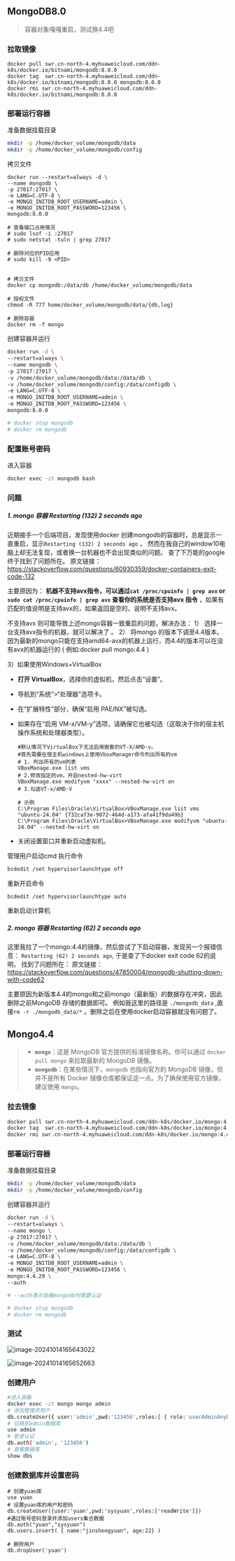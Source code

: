 ## MongoDB8.0

> 容器对象嘎嘎重启，测试换4.4吧

### 拉取镜像

```shell
docker pull swr.cn-north-4.myhuaweicloud.com/ddn-k8s/docker.io/bitnami/mongodb:8.0.0
docker tag  swr.cn-north-4.myhuaweicloud.com/ddn-k8s/docker.io/bitnami/mongodb:8.0.0 mongodb:8.0.0
docker rmi swr.cn-north-4.myhuaweicloud.com/ddn-k8s/docker.io/bitnami/mongodb:8.0.0
```

### 部署运行容器

准备数据挂载目录

```sh
mkdir -p /home/docker_volume/mongodb/data
mkdir -p /home/docker_volume/mongodb/config
```

拷贝文件

```shell
docker run --restart=always -d \
--name mongodb \
-p 27017:27017 \
-e LANG=C.UTF-8 \
-e MONGO_INITDB_ROOT_USERNAME=admin \
-e MONGO_INITDB_ROOT_PASSWORD=123456 \
mongodb:8.0.0 

# 查看端口占用情况
# sudo lsof -i :27017
# sudo netstat -tuln | grep 27017

# 删除对应的PID应用
# sudo kill -9 <PID>


# 拷贝文件
docker cp mongodb:/data/db /home/docker_volume/mongodb/data

# 授权文件
chmod -R 777 home/docker_volume/mongodb/data/{db,log}

# 删除容器
docker rm -f mongo
```





创建容器并运行

```sh
docker run -d \
--restart=always \
--name mongodb \
-p 27017:27017 \
-v /home/docker_volume/mongodb/data:/data/db \
-v /home/docker_volume/mongodb/config:/data/configdb \
-e LANG=C.UTF-8 \
-e MONGO_INITDB_ROOT_USERNAME=admin \
-e MONGO_INITDB_ROOT_PASSWORD=123456 \
mongodb:8.0.0 

# docker stop mongodb
# docker rm mongodb
```

### 配置账号密码

进入容器

```sh
docker exec -it mongodb bash
```

### 问题

##### 1. mongo 容器 Restarting (132) 2 seconds ago

近期接手一个后端项目，发现使用docker 创建mongodb的容器时，总是显示一直重启，显示`Restarting (132) 2 seconds ago` ， 然而在我自己的window10电脑上却无法复现，或者换一台机器也不会出现类似的问题。
查了下万能的google 终于找到了问题所在。
原文链接：https://stackoverflow.com/questions/60930359/docker-containers-exit-code-132

主要原因为： **机器不支持avx指令，可以通过`cat /proc/cpuinfo | grep avx` or `sudo cat /proc/cpuinfo | grep avx` 查看你的系统是否支持avx 指令** ，如果有匹配的值说明是支持avx的，如果返回是空的，说明不支持avx。

不支持avx 则可能导致上述mongo容器一致重启的问题，解决办法：
1） 选择一台支持avx指令的机器，就可以解决了 。
2） 将mongo 的版本下调至4.4版本。因为最新的mongo只能在支持amd64-avx的机器上运行，而4.4的版本可以在没有avx的机器运行的 ( 例如:docker pull mongo:4.4 )

3）如果使用Windows+VirtualBox

- **打开 VirtualBox**，选择你的虚拟机，然后点击“设置”。

- 导航到“系统”>“处理器”选项卡。

- 在“扩展特性”部分，确保“启用 PAE/NX”被勾选。

- 如果存在“启用 VM-x/VM-y”选项，请确保它也被勾选（这取决于你的宿主机操作系统和处理器类型）。

    ```shell
    #默认情况下VirtualBox下无法启用嵌套的VT-X/AMD-v。
    #首先需要在宿主机windows上使用VboxManager命令列出所有的vm
    # 1. 列出所有的vm列表
    VBoxManage.exe list vms
    # 2.修改指定的vm，开启nested-hw-virt
    VBoxManage.exe modifyvm "xxxx" --nested-hw-virt on
    # 3.勾选VT-x/AMD-V
    
    # 示例
    C:\Program Files\Oracle\VirtualBox>VBoxManage.exe list vms
    "ubuntu-24.04" {732caf3e-9072-464d-a173-afa41f9da49b}
    C:\Program Files\Oracle\VirtualBox>VBoxManage.exe modifyvm "ubuntu-24.04" --nested-hw-virt on
    ```

- 关闭设置窗口并重新启动虚拟机。

管理用户启动cmd
执行命令

```bash
bcdedit /set hypervisorlaunchtype off
```

重新开启命令

```bash
bcdedit /set hypervisorlaunchtype auto
```

重新启动计算机

##### 2. mongo 容器 Restarting (62) 2 seconds ago

这里我拉了一个mongo:4.4的镜像，然后尝试了下启动容器，发现另一个报错信息： `Restarting (62) 2 seconds ago`, 于是查了下docker exit code 62的说明， 找到了问题所在：
原文链接：https://stackoverflow.com/questions/47850004/mongodb-shutting-down-with-code62

主要原因为新版本4.4的mongo和之前mongo（最新版）的数据存在冲突，因此删除之前MongoDB 存储的数据即可。
例如我这里的路径是 `./mongodb_data` ,直接`rm -r ./mongodb_data/*` 。删除之后在使用docker启动容器就没有问题了。

## Mongo4.4

>- **`mongo`**：这是 MongoDB 官方提供的标准镜像名称。你可以通过 `docker pull mongo` 来拉取最新的 MongoDB 镜像。
>- **`mongodb`**：在某些情况下，`mongodb` 也指向官方的 MongoDB 镜像，但并不是所有 Docker 镜像仓库都保证这一点。为了确保使用官方镜像，建议使用 `mongo`。

### 拉去镜像

```sh
docker pull swr.cn-north-4.myhuaweicloud.com/ddn-k8s/docker.io/mongo:4.4.29
docker tag  swr.cn-north-4.myhuaweicloud.com/ddn-k8s/docker.io/mongo:4.4.29 mongo:4.4.29
docker rmi swr.cn-north-4.myhuaweicloud.com/ddn-k8s/docker.io/mongo:4.4.29
```

### 部署运行容器

准备数据挂载目录

```sh
mkdir -p /home/docker_volume/mongodb/data
mkdir -p /home/docker_volume/mongodb/config
```

创建容器并运行

```sh
docker run -d \
--restart=always \
--name mongo \
-p 27017:27017 \
-v /home/docker_volume/mongodb/data:/data/db \
-v /home/docker_volume/mongodb/config:/data/configdb \
-e LANG=C.UTF-8 \
-e MONGO_INITDB_ROOT_USERNAME=admin \
-e MONGO_INITDB_ROOT_PASSWORD=123456 \
mongo:4.4.29 \
--auth 

# --auth表示连接mongodb时需要认证

# docker stop mongodb
# docker rm mongodb
```

### 测试

![image-20241014165643022](img/1_安装/image-20241014165643022.png)

![image-20241014165652663](img/1_安装/image-20241014165652663.png)

### 创建用户

```sh
#进入容器
docker exec -it mongo mongo admin
# 添加管理员用户
db.createUser({ user:'admin',pwd:'123456',roles:[ { role:'userAdminAnyDatabase', db: 'admin'}]});
# 切换到admin数据库
use admin
# 登录认证
db.auth('admin', '123456')
# 查看数据库
show dbs
```

### 创建数据库并设置密码

```shell
# 创建yuan库
use yuan
# 设置yuan库的用户和密码
db.createUser({user:'yuan',pwd:'sysyuan',roles:['readWrite']})
#通过账号密码登录并添加users集合数据
db.auth("yuan","sysyuan")
db.users.insert( { name:"jinshengyuan", age:22} )

# 删除用户
db.dropUser('yuan')
```

